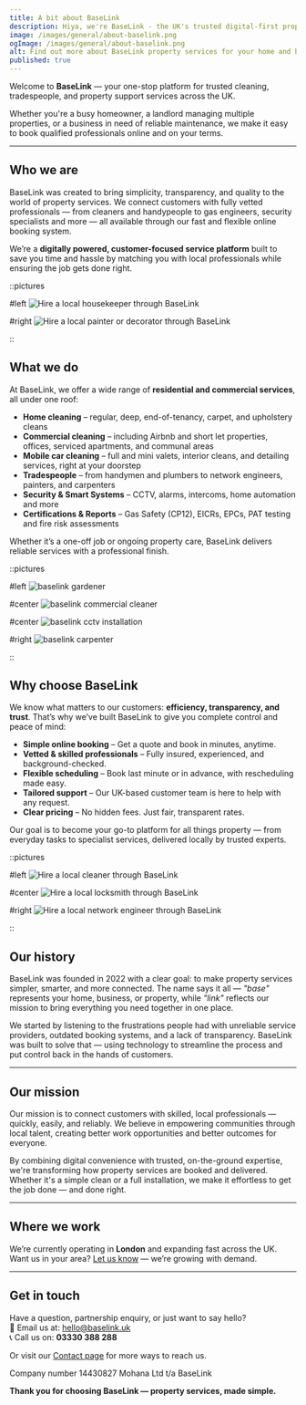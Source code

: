 ```yaml
---
title: A bit about BaseLink
description: Hiya, we're BaseLink - the UK's trusted digital-first property services provider
image: /images/general/about-baselink.png
ogImage: /images/general/about-baselink.png
alt: Find out more about BaseLink property services for your home and business in the UK
published: true
---
```


Welcome to **BaseLink** — your one-stop platform for trusted cleaning, tradespeople, and property support services across the UK.

Whether you're a busy homeowner, a landlord managing multiple properties, or a business in need of reliable maintenance, we make it easy to book qualified professionals online and on your terms.

---

## Who we are

BaseLink was created to bring simplicity, transparency, and quality to the world of property services. We connect customers with fully vetted professionals — from cleaners and handypeople to gas engineers, security specialists and more — all available through our fast and flexible online booking system.

We’re a **digitally powered, customer-focused service platform** built to save you time and hassle by matching you with local professionals while ensuring the job gets done right.

::pictures

#left
![Hire a local housekeeper through BaseLink](/images/home-cleaning/housekeeping.webp)

#right
![Hire a local painter or decorator through BaseLink](/images/tradespeople/painter-decorator/exterior-painting.webp)

::

## What we do

At BaseLink, we offer a wide range of **residential and commercial services**, all under one roof:

- **Home cleaning** – regular, deep, end-of-tenancy, carpet, and upholstery cleans
- **Commercial cleaning** – including Airbnb and short let properties, offices, serviced apartments, and communal areas
- **Mobile car cleaning** – full and mini valets, interior cleans, and detailing services, right at your doorstep
- **Tradespeople** – from handymen and plumbers to network engineers, painters, and carpenters
- **Security & Smart Systems** – CCTV, alarms, intercoms, home automation and more
- **Certifications & Reports** – Gas Safety (CP12), EICRs, EPCs, PAT testing and fire risk assessments

Whether it’s a one-off job or ongoing property care, BaseLink delivers reliable services with a professional finish.

::pictures

#left
![baselink gardener](/images/tradespeople/gardener/gardener.webp)

#center
![baselink commercial cleaner](/images/commercial-cleaning/office-cleaning.webp)

#center
![baselink cctv installation](/images/tradespeople/network-engineer/cctv-installation.webp)

#right
![baselink carpenter](/images/tradespeople/carpenter/carpenter.webp)

::

## Why choose BaseLink

We know what matters to our customers: **efficiency, transparency, and trust**. That’s why we’ve built BaseLink to give you complete control and peace of mind:

- **Simple online booking** – Get a quote and book in minutes, anytime.
- **Vetted & skilled professionals** – Fully insured, experienced, and background-checked.
- **Flexible scheduling** – Book last minute or in advance, with rescheduling made easy.
- **Tailored support** – Our UK-based customer team is here to help with any request.
- **Clear pricing** – No hidden fees. Just fair, transparent rates.

Our goal is to become your go-to platform for all things property — from everyday tasks to specialist services, delivered locally by trusted experts.

::pictures

#left
![Hire a local cleaner through BaseLink](/images/home-cleaning/regular-cleaning.webp)

#center
![Hire a local locksmith through BaseLink](/images/tradespeople/locksmith/locksmith.webp)

#right
![Hire a local network engineer through BaseLink](/images/tradespeople/network-engineer/network-engineer.webp)

::

## Our history

BaseLink was founded in 2022 with a clear goal: to make property services simpler, smarter, and more connected. The name says it all — *"base"* represents your home, business, or property, while *"link"* reflects our mission to bring everything you need together in one place.

We started by listening to the frustrations people had with unreliable service providers, outdated booking systems, and a lack of transparency. BaseLink was built to solve that — using technology to streamline the process and put control back in the hands of customers.

---

## Our mission

Our mission is to connect customers with skilled, local professionals — quickly, easily, and reliably. We believe in empowering communities through local talent, creating better work opportunities and better outcomes for everyone.

By combining digital convenience with trusted, on-the-ground expertise, we're transforming how property services are booked and delivered. Whether it's a simple clean or a full installation, we make it effortless to get the job done — and done right.

---

## Where we work

We’re currently operating in **London** and expanding fast across the UK. Want us in your area? [Let us know](#) — we’re growing with demand.

---

## Get in touch

Have a question, partnership enquiry, or just want to say hello?  
📧 Email us at: [hello@baselink.uk](mailto:hello@baselink.uk)  
📞 Call us on: **03330 388 288**

Or visit our [Contact page](#) for more ways to reach us.

Company number 14430827 Mohana Ltd t/a BaseLink

**Thank you for choosing BaseLink — property services, made simple.**
